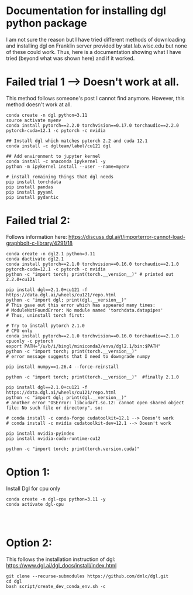 # Documentation for installing dgl python package 
I am not sure the reason but I have tried different methods of downloading and installing dgl on Franklin server provided by stat.lab.wisc.edu but none of these could work. Thus, here is a documentation showing what I have tried (beyond what was shown here) and if it worked. 


# Failed trial 1 --> Doesn't work at all. 
This method follows someone's post I cannot find anymore. 
However, this method doesn't work at all. 
```
conda create -n dgl python=3.11
source activate myenv
conda install pytorch==2.2.0 torchvision==0.17.0 torchaudio==2.2.0 pytorch-cuda=12.1 -c pytorch -c nvidia

## Install dgl which matches pytorch 2.2 and cuda 12.1 
conda install -c dglteam/label/cu121 dgl

## Add environment to jupyter kernel
conda install -c anaconda ipykernel -y
python -m ipykernel install --user --name=myenv

# install remaining things that dgl needs
pip install torchdata
pip install pandas
pip install pyyaml
pip install pydantic

```

# Failed trial 2: 
Follows information here: https://discuss.dgl.ai/t/importerror-cannot-load-graphbolt-c-library/4291/18

```
conda create -n dgl2.1 python=3.11 
conda dactivate dgl2.1
conda install pytorch==2.1.0 torchvision==0.16.0 torchaudio==2.1.0 pytorch-cuda=12.1 -c pytorch -c nvidia
python -c "import torch; print(torch.__version__)" # printed out 2.2.0+cu121 

pip install dgl==2.1.0+cu121 -f https://data.dgl.ai/wheels/cu121/repo.html
python -c "import dgl; print(dgl.__version__)" 
# This gave out this error which has appeared many times: 
# ModuleNotFoundError: No module named 'torchdata.datapipes'
# Thus, uninstall torch first: 

# Try to install pytorch 2.1.0 
# CPU only 
conda install pytorch==2.1.0 torchvision==0.16.0 torchaudio==2.1.0 cpuonly -c pytorch
export PATH="/u/b/i/bingl/miniconda3/envs/dgl2.1/bin:$PATH"
python -c "import torch; print(torch.__version__)"  
# error message suggests that I need to downgrade numpy 

pip install numpy==1.26.4 --force-reinstall

python -c "import torch; print(torch.__version__)"  #finally 2.1.0 

pip install dgl==2.1.0+cu121 -f https://data.dgl.ai/wheels/cu121/repo.html
python -c "import dgl; print(dgl.__version__)"
# another error "OSError: libcudart.so.12: cannot open shared object file: No such file or directory", so: 

# conda install -c conda-forge cudatoolkit=12.1 --> Doesn't work 
# conda install -c nvidia cudatoolkit-dev=12.1 --> Doesn't work 

pip install nvidia-pyindex
pip install nvidia-cuda-runtime-cu12

python -c "import torch; print(torch.version.cuda)"
```

# Option 1: 
Install Dgl for cpu only 
```
conda create -n dgl-cpu python=3.11 -y 
conda activate dgl-cpu




```


# Option 2: 
This follows the installation instruction of dgl: https://www.dgl.ai/dgl_docs/install/index.html

```
git clone --recurse-submodules https://github.com/dmlc/dgl.git
cd dgl 
bash script/create_dev_conda_env.sh -c



```